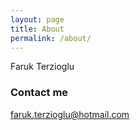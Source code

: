 ```yaml
---
layout: page
title: About
permalink: /about/
---
```


Faruk Terzioglu 

### Contact me

[faruk.terzioglu@hotmail.com](mailto:faruk.terzioglu@hotmail.com)